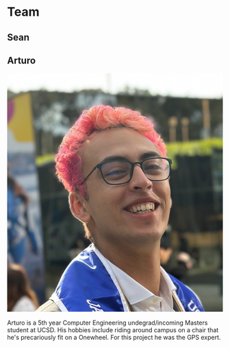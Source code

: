 # Team

## Sean

## Arturo

![A photo of Arturo](assets/Arturo.jpg)

Arturo is a 5th year Computer Engineering undegrad/incoming Masters student at UCSD. His hobbies include riding around campus on a chair that he's precariously fit on a Onewheel. For this project he was the GPS expert. 